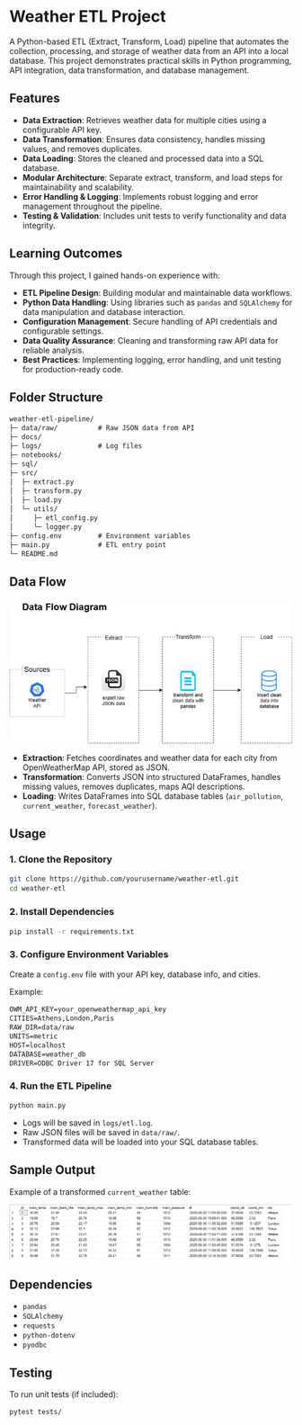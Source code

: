 # Weather ETL Project

A Python-based ETL (Extract, Transform, Load) pipeline that automates the collection, processing, and storage of weather data from an API into a local database. This project demonstrates practical skills in Python programming, API integration, data transformation, and database management.

## Features

- **Data Extraction**: Retrieves weather data for multiple cities using a configurable API key.  
- **Data Transformation**: Ensures data consistency, handles missing values, and removes duplicates.  
- **Data Loading**: Stores the cleaned and processed data into a SQL database.  
- **Modular Architecture**: Separate extract, transform, and load steps for maintainability and scalability.  
- **Error Handling & Logging**: Implements robust logging and error management throughout the pipeline.  
- **Testing & Validation**: Includes unit tests to verify functionality and data integrity.  

## Learning Outcomes

Through this project, I gained hands-on experience with:

- **ETL Pipeline Design**: Building modular and maintainable data workflows.  
- **Python Data Handling**: Using libraries such as `pandas` and `SQLAlchemy` for data manipulation and database interaction.  
- **Configuration Management**: Secure handling of API credentials and configurable settings.  
- **Data Quality Assurance**: Cleaning and transforming raw API data for reliable analysis.  
- **Best Practices**: Implementing logging, error handling, and unit testing for production-ready code.  

## Folder Structure

```
weather-etl-pipeline/
├─ data/raw/          # Raw JSON data from API
├─ docs/
├─ logs/              # Log files
├─ notebooks/
├─ sql/
├─ src/
│  ├─ extract.py
│  ├─ transform.py
│  ├─ load.py
│  └─ utils/
│     ├─ etl_config.py
│     └─ logger.py
├─ config.env         # Environment variables
├─ main.py            # ETL entry point
└─ README.md
```


## Data Flow
![Data Flow Diagram](docs/data_flow_diagram.png)

- **Extraction**: Fetches coordinates and weather data for each city from OpenWeatherMap API, stored as JSON.  
- **Transformation**: Converts JSON into structured DataFrames, handles missing values, removes duplicates, maps AQI descriptions.  
- **Loading**: Writes DataFrames into SQL database tables (`air_pollution`, `current_weather`, `forecast_weather`).  

## Usage

### 1. Clone the Repository
```bash
git clone https://github.com/yourusername/weather-etl.git
cd weather-etl
```

### 2. Install Dependencies
```bash
pip install -r requirements.txt
```

### 3. Configure Environment Variables
Create a `config.env` file with your API key, database info, and cities.

Example:
```
OWM_API_KEY=your_openweathermap_api_key
CITIES=Athens,London,Paris
RAW_DIR=data/raw
UNITS=metric
HOST=localhost
DATABASE=weather_db
DRIVER=ODBC Driver 17 for SQL Server
```

### 4. Run the ETL Pipeline
```bash
python main.py
```

- Logs will be saved in `logs/etl.log`.  
- Raw JSON files will be saved in `data/raw/`.  
- Transformed data will be loaded into your SQL database tables.  

## Sample Output

Example of a transformed `current_weather` table:

![Sample](docs/sample_output.png)

## Dependencies

- `pandas`
- `SQLAlchemy`
- `requests`
- `python-dotenv`
- `pyodbc`

## Testing

To run unit tests (if included):
```bash
pytest tests/
```
